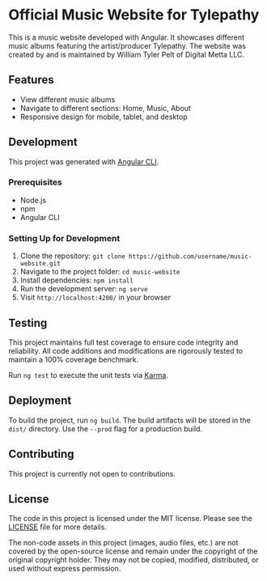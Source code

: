 # Official Music Website for Tylepathy

This is a music website developed with Angular. It showcases different music albums featuring the artist/producer Tylepathy. The website was created by and is maintained by William Tyler Pelt of Digital Metta LLC.

## Features

- View different music albums
- Navigate to different sections: Home, Music, About
- Responsive design for mobile, tablet, and desktop

## Development

This project was generated with [Angular CLI](https://github.com/angular/angular-cli). 

### Prerequisites

- Node.js
- npm
- Angular CLI

### Setting Up for Development

1. Clone the repository: `git clone https://github.com/username/music-website.git`
2. Navigate to the project folder: `cd music-website`
3. Install dependencies: `npm install`
4. Run the development server: `ng serve`
5. Visit `http://localhost:4200/` in your browser

## Testing

This project maintains full test coverage to ensure code integrity and reliability. All code additions and modifications are rigorously tested to maintain a 100% coverage benchmark.

Run `ng test` to execute the unit tests via [Karma](https://karma-runner.github.io).

## Deployment

To build the project, run `ng build`. The build artifacts will be stored in the `dist/` directory. Use the `--prod` flag for a production build.

## Contributing

This project is currently not open to contributions.

## License

The code in this project is licensed under the MIT license. Please see the [LICENSE](./LICENSE) file for more details.

The non-code assets in this project (images, audio files, etc.) are not covered by the open-source license and remain under the copyright of the original copyright holder. They may not be copied, modified, distributed, or used without express permission.

